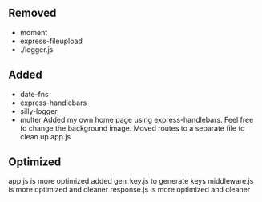 ## Removed
- moment
- express-fileupload
- ./logger.js

## Added
- date-fns
- express-handlebars
- silly-logger
- multer
Added my own home page using express-handlebars. Feel free to change the background image.
Moved routes to a separate file to clean up app.js

## Optimized
app.js is more optimized
added gen_key.js to generate keys
middleware.js is more optimized and cleaner
response.js is more optimized and cleaner
